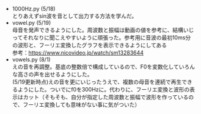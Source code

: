 - 1000Hz.py (5/18)  
とりあえずsin波を音として出力する方法を学んだ。
- vowel.py (5/19)  
母音を発声できるようにした。周波数と振幅は動画の値を参考に、結構いじってそれなりに聞こえやすいように頑張った。参考用に音波の最初10ms分の波形と、フーリエ変換したグラフを表示できるようにしてある  
参考：https://www.nicovideo.jp/watch/sm13283644
- vowels.py (8/1)  
えの音を再調整。基底の整数倍で構成しているので、F0を変数化していろんな高さの声を出せるようにした。  
(5/19更新時点)えの音を更にいじったうえで、複数の母音を連続で再生できるようにした。ついでにf0を300Hzに。代わりに、フーリエ変換と波形の表示はカット（そもそも、自分が指定した周波数と振幅で波形を作っているので、フーリエ変換しても意味がない事に気がついた）
